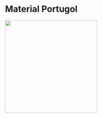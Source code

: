 # Material Portugol
 <img src="https://media1.tenor.com/m/4EBa6a_1QO8AAAAC/cat-gun-cat-with-gun.gif" width=300>

